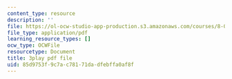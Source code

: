 ```yaml
---
content_type: resource
description: ''
file: https://ol-ocw-studio-app-production.s3.amazonaws.com/courses/8-01sc-classical-mechanics-fall-2016/85d9753f9c7ac78171dadfebffa0af8f_S9_Oe51XkVY.pdf
file_type: application/pdf
learning_resource_types: []
ocw_type: OCWFile
resourcetype: Document
title: 3play pdf file
uid: 85d9753f-9c7a-c781-71da-dfebffa0af8f
---
```

